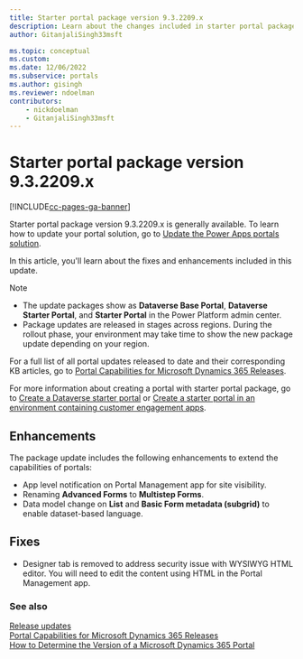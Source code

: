 ```yaml
---
title: Starter portal package version 9.3.2209.x
description: Learn about the changes included in starter portal package version 9.3.2209, including problem fixes and enhancements to extend the capabilities of portals.
author: GitanjaliSingh33msft

ms.topic: conceptual
ms.custom: 
ms.date: 12/06/2022
ms.subservice: portals
ms.author: gisingh
ms.reviewer: ndoelman
contributors:
    - nickdoelman
    - GitanjaliSingh33msft
---
```


# Starter portal package version 9.3.2209.x


[!INCLUDE[cc-pages-ga-banner](../../../includes/cc-pages-ga-banner.md)]

Starter portal package version 9.3.2209.x is generally available. To learn how to update your portal solution, go to [Update the Power Apps portals solution](../admin/update-portal-solution.md).

In this article, you'll learn about the fixes and enhancements included in this update.

> [!NOTE]
> - The update packages show as **Dataverse Base Portal**, **Dataverse Starter Portal**, and **Starter Portal** in the Power Platform admin center.
> - Package updates are released in stages across regions. During the rollout phase, your environment may take time to show the new package update depending on your region.

For a full list of all portal updates released to date and their corresponding KB articles, go to [Portal Capabilities for Microsoft Dynamics 365 Releases](https://support.microsoft.com/topic/portal-capabilities-for-microsoft-dynamics-365-releases-81f5fcc9-ef72-8b2e-5b4b-29e9840fb5c4).

For more information about creating a portal with starter portal package, go to [Create a Dataverse starter portal](../create-portal.md) or [Create a starter portal in an environment containing customer engagement apps](../create-dynamics-portal.md).

## Enhancements

The package update includes the following enhancements to extend the capabilities of portals:

- App level notification on Portal Management app for site visibility.
- Renaming **Advanced Forms** to **Multistep Forms**.
- Data model change on **List** and **Basic Form metadata (subgrid)** to enable dataset-based language.

## Fixes

- Designer tab is removed to address security issue with WYSIWYG HTML editor. You will need to edit the content using HTML in the Portal Management app.

### See also

[Release updates](../release-updates.md) <br>
[Portal Capabilities for Microsoft Dynamics 365 Releases](https://support.microsoft.com/topic/portal-capabilities-for-microsoft-dynamics-365-releases-81f5fcc9-ef72-8b2e-5b4b-29e9840fb5c4) <br>
[How to Determine the Version of a Microsoft Dynamics 365 Portal](https://support.microsoft.com/topic/how-to-determine-the-version-of-a-microsoft-dynamics-365-portal-d2400fdc-b1dd-597b-feab-87abc805325e)
